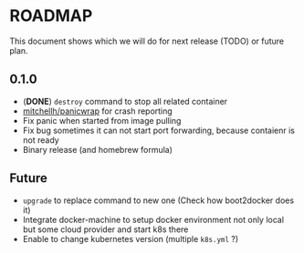 # ROADMAP

This document shows which we will do for next release (TODO) or future plan.

## 0.1.0

- (**DONE**) `destroy` command to stop all related container
- [mitchellh/panicwrap](https://github.com/mitchellh/panicwrap) for crash reporting
- Fix panic when started from image pulling
- Fix bug sometimes it can not start port forwarding, because contaienr is not ready
- Binary release (and homebrew formula)

## Future

- `upgrade` to replace command to new one (Check how boot2docker does it)
- Integrate docker-machine to setup docker environment not only local but some cloud provider and start k8s there
- Enable to change kubernetes version (multiple `k8s.yml` ?)
